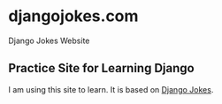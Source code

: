 # djangojokes.com
Django Jokes Website
## Practice Site for Learning Django
I am using this site to learn. It is based on 
[Django Jokes](https://www.djangojokes.com).
